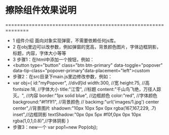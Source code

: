 # 擦除组件效果说明 #
==============================================================
+ 1 组件介绍 面向对象实现弹窗，不需要依赖任何js库。
+ 2 在obj里边可以改参数，例如弹窗的宽高，背景颜色图片，字体边框阴影，标题，内容，字体大小等等
+ 3 步骤1：在html中添加一个按钮，例如：
+ <button type="button" class="btn btn-primary" data-toggle="popover" data-tip-class="popover-primary"data-placement="left">custom</button>
+ 步骤2：在src目录下main.js里边修改参数，例如：
+ var obj={
		id:"myPopover",						//div的id
		width:300,							//宽
		height:75,							//高
		fontsize:18,						//字体大小
		title:"江雪",						//标题
		content:"千山鸟飞绝，万径人踪灭。",	//内容
		border:"1px solid blue",			//边框颜色
		color:"red",						//字体颜色
		background:"#f1f1f1",				//背景颜色
		// backimg:"url('images/1.jpg') center center",//背景图片
		shadown:"10px 10px 5px 0px rgba(167,167,229, .7) inset",//边框阴影
		textShadow:"0px 0px 5px #f0f,0px 0px 10px rgba(1,0,1,0.8)",//字体阴影
	}
+ 步骤3：new一个 var pop1=new Pop(obj);